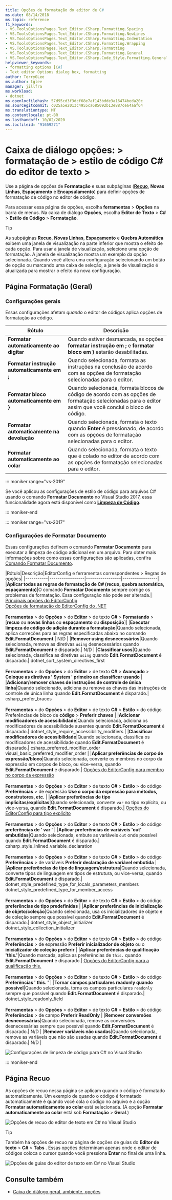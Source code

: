 ```yaml
---
title: Opções de formatação do editor de C#
ms.date: 08/14/2018
ms.topic: reference
f1_keywords:
- VS.ToolsOptionsPages.Text_Editor.CSharp.Formatting.Spacing
- VS.ToolsOptionsPages.Text_Editor.CSharp.Formatting.NewLines
- VS.ToolsOptionsPages.Text_Editor.CSharp.Formatting.Indentation
- VS.ToolsOptionsPages.Text_Editor.CSharp.Formatting.Wrapping
- VS.ToolsOptionsPages.Text_Editor.CSharp.Formatting
- VS.ToolsOptionsPages.Text_Editor.CSharp.Formatting.General
- VS.ToolsOptionsPages.Text_Editor.CSharp.Code_Style.Formatting.General
helpviewer_keywords:
- formatting options [C#]
- Text editor Options dialog box, formatting
author: TerryGLee
ms.author: tglee
manager: jillfra
ms.workload:
- dotnet
ms.openlocfilehash: 57d95cd3f3dcf68e7af143bdde3a16474beda20c
ms.sourcegitcommit: c025a5e2013c4955ca685092b13e887ce64aaf64
ms.translationtype: MT
ms.contentlocale: pt-BR
ms.lasthandoff: 10/02/2020
ms.locfileid: "91659271"
---
```

# <a name="options-dialog-box-text-editor--c--code-style--formatting"></a>Caixa de diálogo opções: \> formatação de \> estilo de código C# do editor de texto \>

Use a página de opções de **Formatação** e suas subpáginas ([**Recuo**](#indentation-page), **Novas Linhas**, **Espaçamento** e **Encapsulamento**) para definir opções de formatação de código no editor de código.

Para acessar essa página de opções, escolha **ferramentas**  >  **Opções** na barra de menus. Na caixa de diálogo **Opções**, escolha **Editor de Texto** > **C#** > **Estilo de Código** > **Formatação**.

> [!TIP]
> As subpáginas **Recuo**, **Novas Linhas**, **Espaçamento** e **Quebra Automática** exibem uma janela de visualização na parte inferior que mostra o efeito de cada opção. Para usar a janela de visualização, selecione uma opção de formatação. A janela de visualização mostra um exemplo da opção selecionada. Quando você altera uma configuração selecionando um botão de opção ou marcando uma caixa de seleção, a janela de visualização é atualizada para mostrar o efeito da nova configuração.

## <a name="formatting-general-page"></a>Página Formatação (Geral)

### <a name="general-settings"></a>Configurações gerais

Essas configurações afetam *quando* o editor de códigos aplica opções de formatação ao código.

|Rótulo|Descrição|
|-----------|-----------------|
|**Formatar automaticamente ao digitar**|Quando estiver desmarcada, as opções **formatar instrução em ;** e **formatar bloco em }** estarão desabilitadas.|
|**Formatar instrução automaticamente em ;**|Quando selecionada, formata as instruções na conclusão de acordo com as opções de formatação selecionadas para o editor.|
|**Formatar bloco automaticamente em }**|Quando selecionada, formata blocos de código de acordo com as opções de formatação selecionadas para o editor assim que você conclui o bloco de código.|
|**Formatar automaticamente na devolução**|Quando selecionada, formata o texto quando **Enter** é pressionado, de acordo com as opções de formatação selecionadas para o editor.|
|**Formatar automaticamente ao colar**|Quando selecionada, formata o texto que é colado no editor de acordo com as opções de formatação selecionadas para o editor.|

::: moniker range="vs-2019"

Se você aplicou as configurações de estilo de código para arquivos C# usando o comando **Formatar Documento** no Visual Studio 2017, essa funcionalidade agora está disponível como [**Limpeza de Código**](../code-styles-and-code-cleanup.md#apply-code-styles).

::: moniker-end

::: moniker range="vs-2017"

### <a name="format-document-settings"></a>Configurações de Formatar Documento

Essas configurações definem o comando **Formatar Documento** para executar a limpeza de código adicional em um arquivo. Para obter mais informações sobre como essas configurações são aplicadas, confira [Comando Formatar Documento](../code-styles-and-code-cleanup.md#apply-code-styles).

|Rótulo|Descrição|EditorConfig e ferramentas correspondentes > Regras de opções|
|-----------|-----------------|-----------------|-----------------|
|**Aplicar todas as regras de formatação de C# (recuo, quebra automática, espaçamento)**|O comando **Formatar Documento** sempre corrige os problemas de formatação. Essa configuração não pode ser alterada.| [Principais opções do EditorConfig](../../ide/create-portable-custom-editor-options.md)<br/>[Opções de formatação do EditorConfig do .NET](/dotnet/fundamentals/code-analysis/style-rules/formatting-rules)<br/><br/>**Ferramentas**  >  do **Opções**  >  do **Editor**  >  de texto **C#**  >  **Formatando** > [**recuo** ou **novas linhas** ou **espaçamento** ou **disposição**]|
|**Executar limpeza de código de adição durante a formatação**|Quando selecionada, aplica correções para as regras especificadas abaixo no comando **Edit.FormatDocument**.| N/D |
|**Remover using desnecessários**|Quando selecionada, remove as diretivas `using` desnecessários quando **Edit.FormatDocument** é disparado.| N/D |
|**Classificar usos**|Quando selecionada, classifica as diretivas `using` quando **Edit.FormatDocument** é disparado.| dotnet_sort_system_directives_first<br/><br/>**Ferramentas**  >  do **Opções**  >  do **Editor**  >  de texto **C#**  >  **Avançado**  >  **Coloque as diretivas ' System ' primeiro ao classificar usando** |
|**Adicionar/remover chaves de instruções de controle de única linha**|Quando selecionado, adiciona ou remove as chaves das instruções de controle de única linha quando **Edit.FormatDocument** é disparado.| csharp_prefer_braces<br/><br/>**Ferramentas**  >  do **Opções**  >  do **Editor**  >  de texto **C#**  >  **Estilo**  >  do código Preferências de bloco de **código**  >  **Preferir chaves** |
|**Adicionar modificadores de acessibilidade**|Quando selecionada, adiciona os modificadores de acessibilidade ausentes quando **Edit.FormatDocument** é disparado.| dotnet_style_require_accessibility_modifiers |
|**Classificar modificadores de acessibilidade**|Quando selecionada, classifica os modificadores de acessibilidade quando **Edit.FormatDocument** é disparado.| csharp_preferred_modifier_order<br/>visual_basic_preferred_modifier_order |
|**Aplicar preferências de corpo de expressão/bloco**|Quando selecionada, converte os membros no corpo da expressão em corpos de bloco, ou vice-versa, quando **Edit.FormatDocument** é disparado.| [Opções do EditorConfig para membro no corpo da expressão](/dotnet/fundamentals/code-analysis/style-rules/language-rules#expression-bodied-members)<br/><br/>**Ferramentas**  >  do **Opções**  >  do **Editor**  >  de texto **C#**  >  **Estilo**  >  do código **Preferências**  >  de expressão **Use o corpo da expressão para métodos, construtores, etc.** |
|**Aplicar preferências de tipo implícitas/explícitas**|Quando selecionada, converte `var` no tipo explícito, ou vice-versa, quando **Edit.FormatDocument** é disparado.| [Opções do EditorConfig para tipo explícito](/dotnet/fundamentals/code-analysis/style-rules/language-rules#implicit-and-explicit-types)<br/><br/>**Ferramentas**  >  do **Opções**  >  do **Editor**  >  de texto **C#**  >  **Estilo**  >  do código **preferências de ' var '** |
|**Aplicar preferências de variáveis 'out' embutidas**|Quando selecionada, embute as variáveis `out` onde possível quando **Edit.FormatDocument** é disparado.| csharp_style_inlined_variable_declaration<br/><br/>**Ferramentas**  >  do **Opções**  >  do **Editor**  >  de texto **C#**  >  **Estilo**  >  do código **Preferências**  >  de variáveis **Preferir declaração de variável embutida** |
|**Aplicar preferências de tipo de linguagem/estrutura**|Quando selecionada, converte tipos de linguagem em tipos de estrutura, ou vice-versa, quando **Edit.FormatDocument** é disparado.| dotnet_style_predefined_type_for_locals_parameters_members<br/>dotnet_style_predefined_type_for_member_access<br/><br/>**Ferramentas**  >  do **Opções**  >  do **Editor**  >  de texto **C#**  >  **Estilo**  >  do código **preferências de tipo predefinidas** |
|**Aplicar preferências de inicialização de objeto/coleção**|Quando selecionada, usa os inicializadores de objeto e de coleção sempre que possível quando **Edit.FormatDocument** é disparado.| dotnet_style_object_initializer<br/>dotnet_style_collection_initializer<br/><br/>**Ferramentas**  >  do **Opções**  >  do **Editor**  >  de texto **C#**  >  **Estilo**  >  do código **Preferências**  >  de expressão **Preferir inicializador de objeto** ou o **inicializador de coleção preferir** |
|**Aplicar preferências de qualificação 'this.'**|Quando marcada, aplica as preferências de `this.` quando **Edit.FormatDocument** é disparado.| [Opções do EditorConfig para a qualificação this.](/dotnet/fundamentals/code-analysis/style-rules/language-rules#this-and-me)<br/><br/>**Ferramentas**  >  do **Opções**  >  do **Editor**  >  de texto **C#**  >  **Estilo**  >  do código **Preferências ' this. '** |
|**Tornar campos particulares readonly quando possível**|Quando selecionada, torna os campos particulares `readonly` sempre que possível quando **Edit.FormatDocument** é disparado.| dotnet_style_readonly_field<br/><br/>**Ferramentas**  >  do **Opções**  >  do **Editor**  >  de texto **C#**  >  **Estilo**  >  do código **Preferências**  >  de campo **Preferir ReadOnly** |
|**Remover conversões desnecessárias**|Quando selecionada, remove as conversões desnecessárias sempre que possível quando **Edit.FormatDocument** é disparado.| N/D |
|**Remover variáveis não usadas**|Quando selecionada, remove as variáveis que não são usadas quando **Edit.FormatDocument** é disparado.| N/D |

![Configurações de limpeza de código para C# no Visual Studio](media/format-document-settings.png)

::: moniker-end

## <a name="indentation-page"></a>Página Recuo

As opções de recuo nessa página se aplicam quando o código é formatado automaticamente. Um exemplo de quando o código é formatado automaticamente é quando você cola o código no arquivo e a opção **Formatar automaticamente ao colar** está selecionada. (A opção **Formatar automaticamente ao colar** está sob **Formatação** > **Geral**.)

![Opções de recuo do editor de texto em C# no Visual Studio](media/csharp-indentation-options.png)

> [!TIP]
> Também há opções de recuo na página de opções de guias do **Editor de texto**  >  **C#**  >  **Tabs** . Essas opções determinam apenas onde o editor de códigos coloca o cursor quando você pressiona **Enter** no final de uma linha.
>
> ![Opções de guias do editor de texto em C# no Visual Studio](media/csharp-tabs-options.png)

## <a name="see-also"></a>Consulte também

- [Caixa de diálogo geral, ambiente, opções](../../ide/reference/general-environment-options-dialog-box.md)
